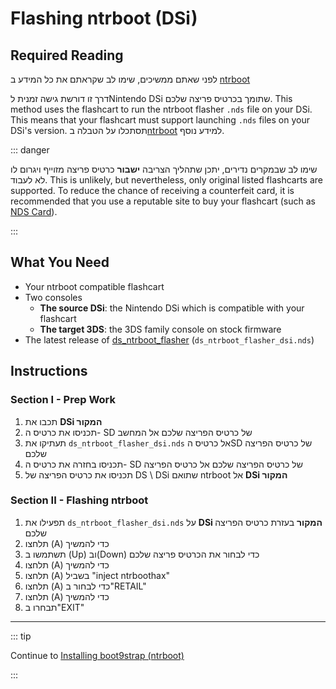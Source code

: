# Flashing ntrboot (DSi)

## Required Reading

לפני שאתם ממשיכים, שימו לב שקראתם את כל המידע ב [ntrboot](ntrboot)

דרך זו דורשת גישה זמנית לNintendo DSi שתומך בכרטיס פריצה שלכם. This method uses the flashcart to run the ntrboot flasher `.nds` file on your DSi. This means that your flashcart must support launching `.nds` files on your DSi's version. תסתכלו על הטבלה ב[ntrboot](ntrboot) למידע נוסף.

::: danger

שימו לב שבמקרים נדירים, יתכן שתהליך הצריבה **ישבור** כרטיס פריצה מזוייף ויגרום לו לא לעבוד. This is unlikely, but nevertheless, only original listed flashcarts are supported. To reduce the chance of receiving a counterfeit card, it is recommended that you use a reputable site to buy your flashcart (such as [NDS Card](https://www.nds-card.com/)).

:::

## What You Need

- Your ntrboot compatible flashcart
- Two consoles
  - **The source DSi**: the Nintendo DSi which is compatible with your flashcart
  - **The target 3DS**: the 3DS family console on stock firmware
- The latest release of [ds_ntrboot_flasher](https://github.com/ntrteam/ds_ntrboot_flasher/releases/latest) (`ds_ntrboot_flasher_dsi.nds`)

## Instructions

### Section I - Prep Work

1. תכבו את **DSi המקור**
2. תכניסו את כרטיס ה- SD של כרטיס הפריצה שלכם אל המחשב
3. תעתיקו את `ds_ntrboot_flasher_dsi.nds` אל כרטיס הSD של כרטיס הפריצה שלכם
4. תכניסו בחזרה את כרטיס ה- SD של כרטיס הפריצה שלכם אל כרטיס הפריצה
5. תכניסו את כרטיס הפריצה של DS \ DSi שתואם ntrboot אל **DSi המקור**

### Section II - Flashing ntrboot

1. תפעילו את `ds_ntrboot_flasher_dsi.nds` על **DSi המקור** בעזרת כרטיס הפריצה שלכם
2. תלחצו (A) כדי להמשיך
3. תשתמשו ב (Up) וב(Down) כדי לבחור את הכרטיס פריצה שלכם
4. תלחצו (A) כדי להמשיך
5. תלחצו (A) בשביל "inject ntrboothax"
6. תלחצו (A) כדי לבחור ב"RETAIL"
7. תלחצו (A) כדי להמשיך
8. תבחרו ב"EXIT"

___

::: tip

Continue to [Installing boot9strap (ntrboot)](installing-boot9strap-\(ntrboot\))

:::
